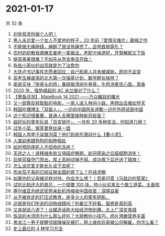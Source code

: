 # 2021-01-17

共 32 条

<!-- BEGIN -->
<!-- 最后更新时间 Sun Jan 17 2021 23:21:17 GMT+0800 (CST) -->

1. [刘皇叔求你做个人吧！](https://www.zhihu.com/zvideo/1334150257291161600)
2. [男人永远爱一个女人不爱他的样子，20
   年前「爱情灾难片」巅峰之作](https://www.zhihu.com/zvideo/1332616900527390720)
3. [不能做无痛肠镜，麻醉了就没有痛觉了，会导致肠穿孔？](https://www.zhihu.com/zvideo/1333732507514834944)
4. [农村奶奶教我酱腌生姜老一辈做法，老配方味道好，开胃解腻又下饭](https://www.zhihu.com/zvideo/1334085015316422656)
5. [提高审美很难？不如先从学会审丑开始！](https://www.zhihu.com/zvideo/1333493660277309440)
6. [有些小家伙的出现就是为了治愈你](https://www.zhihu.com/zvideo/1334155167780601856)
7. [大连卢书记事件志愿者回应：自己和家人并未被威胁，原则不会变](https://www.zhihu.com/zvideo/1333495227831840768)
8. [高考生被虐哭的北大第一次强基计划，数学题长啥样？](https://www.zhihu.com/zvideo/1334185972007804928)
9. [弟弟买块「带骨头的肉」春姐做清炖牛脊骨，牛肉汤煮空心面，真香](https://www.zhihu.com/zvideo/1334062251272024064)
10. [2020 年，强势崛起的 AC 米兰做对了什么？](https://www.zhihu.com/zvideo/1334103520325697536)
11. [【墨鱼评测】 MateBook 14 2021
    ——万众瞩目的曙光](https://www.zhihu.com/zvideo/1334189691793657856)
12. [又一部靠反转取胜的电影，一家人进入林间小路，再想出去难如登天](https://www.zhihu.com/zvideo/1334124604781072384)
13. [韩国吃播博主「双面人」，一边向中国网友道歉一边在外网诋毁中国](https://www.zhihu.com/zvideo/1334160806926340096)
14. [这个知识很重要，普通人去哪里接种新冠疫苗？](https://www.zhihu.com/zvideo/1333888596206608384)
15. [超好玩的童年玩具「百变铁环」，一共有 20
    多种变法，你知道几种？](https://www.zhihu.com/zvideo/1334121846581723136)
16. [过年小菜，银芽里脊丝来一盘](https://www.zhihu.com/zvideo/1333856669038583808)
17. [韩国人骂李子柒做泡菜？他们到底在激动什么【曹小灵】](https://www.zhihu.com/zvideo/1333872963620868096)
18. [人类幼崽跟狗狗的和睦相处](https://www.zhihu.com/zvideo/1333869428048355328)
19. [如何预防痒死人不偿命的冻疮？](https://www.zhihu.com/zvideo/1333876836020310016)
20. [天选之人！肾移植失败又得癌症晚期，新冠感染之后癌细胞消失！](https://www.zhihu.com/zvideo/1333842934433406976)
21. [巨胖蓝猫夺门而出，爬上高树动弹不得，成功救下后还送了锦旗！](https://www.zhihu.com/zvideo/1333805859928178688)
22. [怎么谈恋爱才能长久谈下去呢？](https://www.zhihu.com/zvideo/1333855641099030528)
23. [肉末茄子真的已经征服全国的胃了么？在线求解](https://www.zhihu.com/zvideo/1333477650074517504)
24. [如果你的父母被这样对待，你会怎么想？丨吾辈问答《马路边的答案》](https://www.zhihu.com/zvideo/1333167251160137728)
25. [试吃比脸还大的扇贝，一个就要 100
    块，帅小伙买来五个做三道菜，太香啦](https://www.zhihu.com/zvideo/1333742373037977600)
26. [塞尔维亚总统武契奇亲赴机场接收中国疫苗：深感自豪](https://www.zhihu.com/zvideo/1334088819969781760)
27. [从不被肯定的打压式教育，是多少人的童年阴影。](https://www.zhihu.com/zvideo/1333793206086283264)
28. [这就是你们所说的动物成精吗？别看它不好看，智商是真的高](https://www.zhihu.com/zvideo/1333861506438483968)
29. [又来胡说八道了！台媒造谣称大陆经济惨到爆，北上广深变鬼城](https://www.zhihu.com/zvideo/1333725183580934144)
30. [饭店的木须肉为什么那么好吃？大厨教你小技巧，肉片滑嫩营养丰富](https://www.zhihu.com/zvideo/1333734905943957504)
31. [黑龙江一男子提醒邻居降噪反被打，网上维权后竟被公司解雇，你怎么看？](https://www.zhihu.com/zvideo/1333421051322187776)
32. [史上最烂的 4 种学习方法](https://www.zhihu.com/zvideo/1332369413563953152)

<!-- END -->
